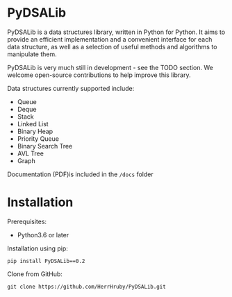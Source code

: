 # PyDSALib

PyDSALib is a data structures library, written in Python for Python. It aims to provide an efficient implementation and a 
convenient interface for each data structure, as well as a selection of useful methods and algorithms to manipulate them.

PyDSALib is very much still in development - see the TODO section. We welcome open-source contributions to help improve
this library.

Data structures currently supported include:

- Queue
- Deque
- Stack
- Linked List
- Binary Heap
- Priority Queue
- Binary Search Tree
- AVL Tree
- Graph

Documentation (PDF)is included in the `/docs` folder

# Installation

Prerequisites:
- Python3.6 or later

Installation using pip:

```pip install PyDSALib==0.2```

Clone from GitHub:

```git clone https://github.com/HerrHruby/PyDSALib.git```








